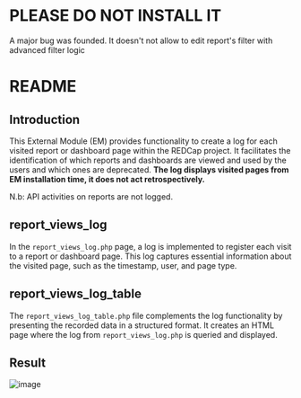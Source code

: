 # PLEASE DO NOT INSTALL IT
A major bug was founded. It doesn't not allow to edit report's filter with advanced filter logic

# README

## Introduction

This External Module (EM) provides functionality to create a log for each visited report or dashboard page within the REDCap project. It facilitates the identification of which reports and dashboards are viewed and used by the users and which ones are deprecated.
**The log displays visited pages from EM installation time, it does not act retrospectively.**

N.b: API activities on reports are not logged.

## report_views_log

In the `report_views_log.php` page, a log is implemented to register each visit to a report or dashboard page. This log captures essential information about the visited page, such as the timestamp, user, and page type.

## report_views_log_table

The `report_views_log_table.php` file complements the log functionality by presenting the recorded data in a structured format. It creates an HTML page where the log from `report_views_log.php` is queried and displayed.

## Result

![image](https://github.com/ThomasVermes/report_views_log/assets/75424115/6ec6be20-6f50-462b-8e9e-9a32fa51e47a)
